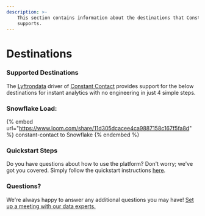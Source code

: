 ```yaml
---
description: >-
    This section contains information about the destinations that Constant Contact
    supports.
---
```


# Destinations

### Supported Destinations

The [Lyftrondata](https://www.lyftrondata.com/) driver of [Constant Contact](https://www.lyftrondata.com/integration/constant-contact/) provides support for the below destinations for instant analytics with no engineering in just 4 simple steps.

### Snowflake Load:

{% embed url="https://www.loom.com/share/11d305dcacee4ca9887158c167f5fa8d" %}
constant-contact to Snowflake
{% endembed %}

### Quickstart Steps

Do you have questions about how to use the platform? Don't worry; we've got you covered. Simply follow the quickstart instructions [here](../../../quickstart-steps.md).

### Questions? <a href="#questions" id="questions"></a>

We're always happy to answer any additional questions you may have! [Set up a meeting with our data experts.](https://www.lyftrondata.com/book-a-meeting/)
